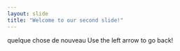 ```yaml
---
layout: slide
title: "Welcome to our second slide!"
---
```

quelque chose de nouveau
Use the left arrow to go back!
